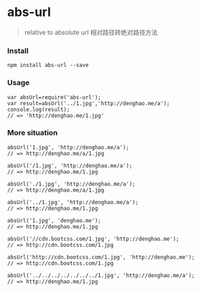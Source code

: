 # abs-url
> relative to absolute url 相对路径转绝对路径方法

### Install
    npm install abs-url --save

### Usage
	var absUrl=require('abs-url');
	var result=absUrl('../1.jpg','http://denghao.me/a');
	console.log(result);
	// => 'http://denghao.me/1.jpg'

### More situation
	absUrl('1.jpg', 'http://denghao.me/a');
	// => http://denghao.me/a/1.jpg

	absUrl('/1.jpg', 'http://denghao.me/a');
	// => http://denghao.me/1.jpg

	absUrl('./1.jpg', 'http://denghao.me/a');
	// => http://denghao.me/a/1.jpg

	absUrl('../1.jpg', 'http://denghao.me/a');
	// => http://denghao.me/1.jpg

	absUrl('1.jpg', 'denghao.me');
	// => http://denghao.me/1.jpg

	absUrl('//cdn.bootcss.com/1.jpg', 'http://denghao.me');
	// => http://cdn.bootcss.com/1.jpg

	absUrl('http://cdn.bootcss.com/1.jpg', 'http://denghao.me');
	// => http://cdn.bootcss.com/1.jpg

	absUrl('../../../../../../../1.jpg', 'http://denghao.me/a');
	// => http://denghao.me/1.jpg
